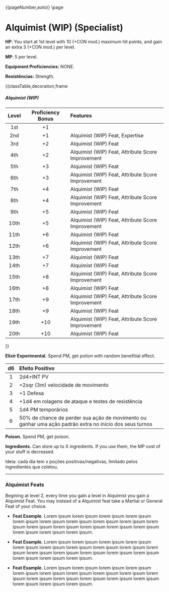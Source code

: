 {{pageNumber,auto}}
\page
# Alquimist (WIP) (Specialist)

<style>.page#p1:after{ display:none; }</style>
**HP**: You start at 1st level with 10 (+CON mod.) maximum hit points, and gain an extra 3 (+CON mod.) per level.

**MP**: 5 per level.

**Equipment Proficiencies:** NONE.

**Resistências:** Strength.

{{classTable,decoration,frame
##### Alquimist (WIP)
| Level | Proficiency Bonus | Features |
| :---: | :---------------: | :------- | 
| 1st | +1 |  |
| 2nd | +1 | Alquimist (WIP) Feat, Expertise |
| 3rd | +2 | Alquimist (WIP) Feat |
| 4th | +2 | Alquimist (WIP) Feat, Attribute Score Improvement |
| 5th | +3 | Alquimist (WIP) Feat |
| 6th | +3 | Alquimist (WIP) Feat, Attribute Score Improvement |
| 7th | +4 | Alquimist (WIP) Feat |
| 8th | +4 | Alquimist (WIP) Feat, Attribute Score Improvement |
| 9th | +5 | Alquimist (WIP) Feat |
| 10th | +5 | Alquimist (WIP) Feat, Attribute Score Improvement |
| 11th | +6 | Alquimist (WIP) Feat |
| 12th | +6 | Alquimist (WIP) Feat, Attribute Score Improvement |
| 13th | +7 | Alquimist (WIP) Feat |
| 14th | +7 | Alquimist (WIP) Feat |
| 15th | +8 | Alquimist (WIP) Feat, Attribute Score Improvement |
| 16th | +8 | Alquimist (WIP) Feat |
| 17th | +9 | Alquimist (WIP) Feat, Attribute Score Improvement |
| 18th | +9 | Alquimist (WIP) Feat |
| 19th | +10 | Alquimist (WIP) Feat, Attribute Score Improvement |
| 20th | +10 | Alquimist (WIP) Feat |
}}



**Elixir Experimental.** Spend PM, get potion with random benefitial effect.

| d6  | Efeito Positivo                                                                                         |
| :-: | :------------------------------------------------------------------------------------------------------ |
|  1  | 2d4+INT PV                                                                                              |
|  2  | +2sqr (3m) velocidade de movimento                                                                      |
|  3  | +1 Defesa                                                                                               |
|  4  | +1d4 em rolagens de ataque e testes de resistência                                                      |
|  5  | 1d4 PM temporários                                                                                      |
|  6  | 50% de chance de perder sua ação de movimento ou ganhar uma ação padrão extra no início dos seus turnos |

**Poison.** Spend PM, get poison.

**Ingredients.** Can store up to X ingredients. If you use them, the MP cost of your stuff is decreased.

Ideia: cada dia tem x poções positivas/negativas, limitado pelos ingredientes que coletou.

---

### Alquimist Feats

Begining at level 2, every time you gain a level in Alquimist you gain a Alquimist Feat. You may instead of a Alquimist feat take a Martial or General Feat of your choice.

- **Feat Example**. Lorem ipsum lorem ipsum lorem ipsum lorem ipsum lorem ipsum lorem ipsum lorem ipsum lorem ipsum lorem ipsum lorem ipsum lorem ipsum lorem ipsum lorem ipsum lorem ipsum lorem ipsum lorem ipsum lorem ipsum lorem ipsum.

- **Feat Example**. Lorem ipsum lorem ipsum lorem ipsum lorem ipsum lorem ipsum lorem ipsum lorem ipsum lorem ipsum lorem ipsum lorem ipsum lorem ipsum lorem ipsum lorem ipsum lorem ipsum lorem ipsum lorem ipsum lorem ipsum lorem ipsum.

- **Feat Example**. Lorem ipsum lorem ipsum lorem ipsum lorem ipsum lorem ipsum lorem ipsum lorem ipsum lorem ipsum lorem ipsum lorem ipsum lorem ipsum lorem ipsum lorem ipsum lorem ipsum lorem ipsum lorem ipsum lorem ipsum lorem ipsum.
